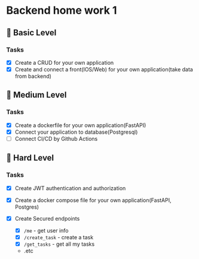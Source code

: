# Backend home work 1

## 🥉 Basic Level

### Tasks

- [X] Create a CRUD for your own application
- [X] Create and connect a front(IOS/Web) for your own application(take data from backend)

## 🥈 Medium Level

### Tasks

- [X] Create a dockerfile for your own application(FastAPI)
- [X] Connect your application to database(Postgresql)
- [ ] Connect CI/CD by Github Actions

## 🥇 Hard Level

### Tasks

- [X] Create JWT authentication and authorization
- [X] Create a docker compose file for your own application(FastAPI, Postgres)
- [X] Create Secured endpoints

  - [X] `/me` - get user info
  - [X] `/create_task` - create a task
  - [X] `/get_tasks` - get all my tasks

  - .etc
